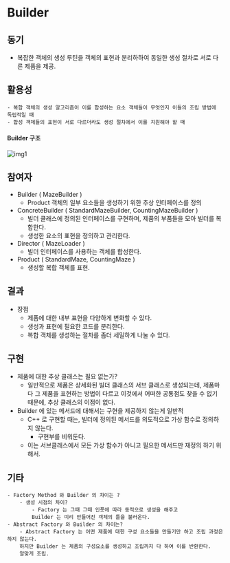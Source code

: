 # Builder

## 동기
* 복잡한 객체의 생성 루틴을 객체의 표현과 분리하하여
동일한 생성 절차로 서로 다른 제품을 제공.


## 활용성
	- 복합 객체의 생성 알고리즘이 이를 합성하는 요소 객체들이 무엇인지 이들의 조립 방법에 독립적일 때
	- 합성 객체들의 표현이 서로 다르더라도 생성 절차에서 이를 지원해야 할 때


#### Builder 구조
![img1](http://www.codeproject.com/KB/architecture/csdespat_1/dpcs_b.gif)


## 참여자
* Builder ( MazeBuilder )
	- Product 객체의 일부 요소들을 생성하기 위한 추상 인터페이스를 정의
* ConcreteBuilder ( StandardMazeBuilder, CountingMazeBuilder )
	- 빌더 클래스에 정의된 인터페이스를 구현하며, 제품의 부품들을 모아 빌더를 복합한다.
	- 생성한 요소의 표현을 정의하고 관리한다.
* Director ( MazeLoader )
	- 빌더 인터페이스를 사용하는 객체를 합성한다.
* Product ( StandardMaze, CountingMaze  )
	- 생성할 복합 객체를 표현.


## 결과
* 장점
	- 제품에 대한 내부 표현을 다양하게 변화할 수 있다.
	- 생성과 표현에 필요한 코드를 분리한다.
	- 복합 객체를 생성하는 절차를 좀더 세밀하게 나눌 수 있다.


## 구현
- 제품에 대한 추상 클래스는 필요 없는가?
	- 일반적으로 제품은 상세화된 빌더 클래스의 서브 클래스로 생성되는데, 제품마다 그 제품을 표현하는 방법이 다르고
	이것에서 어떠한 공통점도 찾을 수 없기 때문에, 추상 클래스의 이점이 없다.
- Builder 에 있는 메서드에 대해서는 구현을 제공하지 않는게 일반적
	- C++ 로 구현할 때는, 빌더에 정의된 메서드를 의도적으로 가상 함수로 정의하지 않는다.
		- 구현부를 비워둔다.
	- 이는 서브클래스에서 모든 가상 함수가 아니고 필요한 메서드만 재정의 하기 위해서.


## 기타
	- Factory Method 와 Builder 의 차이는 ?
		- 생성 시점의 차이?
			- Factory 는 그때 그때 인풋에 따라 동적으로 생성을 해주고
			Builder 는 미리 만들어진 객체의 틀을 불러온다.
	- Abstract Factory 와 Builder 의 차이는?
		- Abstract Factory 는 어떤 제품에 대한 구성 요소들을 만들기만 하고 조립 과정은 하지 않는다.
		하지만 Builder 는 제품의 구성요소를 생성하고 조립까지 다 하여 이를 반환한다.
		알맞게 조립.
